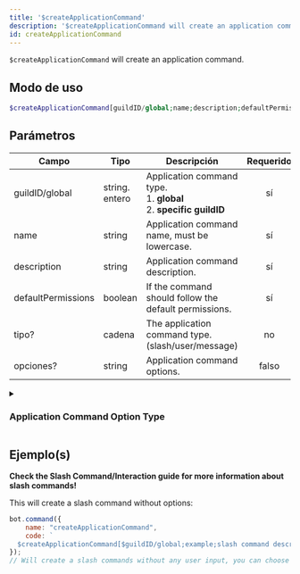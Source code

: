 ```yaml
---
title: '$createApplicationCommand'
description: '$createApplicationCommand will create an application command.'
id: createApplicationCommand
---
```


`$createApplicationCommand` will create an application command.

## Modo de uso

```php
$createApplicationCommand[guildID/global;name;description;defaultPermission;type?;options?]
```

## Parámetros

| Campo              | Tipo           | Descripción                                                                             | Requerido |
| ------------------ | -------------- | --------------------------------------------------------------------------------------- |:---------:|
| guildID/global     | string. entero | Application command type. <br/> 1. **global** <br/> 2. **specific guildID** |    sí     |
| name               | string         | Application command name, must be lowercase.                                            |    sí     |
| description        | string         | Application command description.                                                        |    sí     |
| defaultPermissions | boolean        | If the command should follow the default permissions.                                   |    sí     |
| tipo?              | cadena         | The application command type. (slash/user/message)                                      |    no     |
| opciones?          | string         | Application command options.                                                            |   falso   |

<details>
  <summary><h3> Application Command Option Type </h3></summary>

| NAME                | ID | NOTE                                                                                         |
| ------------------- | -- | -------------------------------------------------------------------------------------------- |
| SUB_COMMAND         | 1  |                                                                                              |
| SUB_COMMAND_GROUP | 2  |                                                                                              |
| STRING              | 3  |                                                                                              |
| INTEGER             | 4  | Any Integer between -2^53 and 2^53                                                           |
| BOOLEAN             | 5  |                                                                                              |
| USER                | 6  |                                                                                              |
| CHANNEL             | 7  | Includes all channel types + categories                                                      |
| ROLE                | 8  |                                                                                              |
| MENTIONABLE         | 9  | Includes users and roles                                                                     |
| NUMBER              | 10 | Any double between -2^53 and 2^53                                                            |
| ATTACHMENT          | 11 | [attachment](https://discord.com/developers/docs/resources/channel#attachment-object) object |

**You can find more information in the [official documentation of Discord's API](https://discord.com/developers/docs/interactions/application-commands#application-command-object-application-command-option-type).**

</details>

## Ejemplo(s)

**Check the Slash Command/Interaction guide for more information about slash commands!**

This will create a slash command without options:

```js
bot.command({
    name: "createApplicationCommand",
    code: `
  $createApplicationCommand[$guildID/global;example;slash command description!;true;slash]`
});
// Will create a slash commands without any user input, you can choose between global/$guildID to create a command globally or only for a specific guild.
```